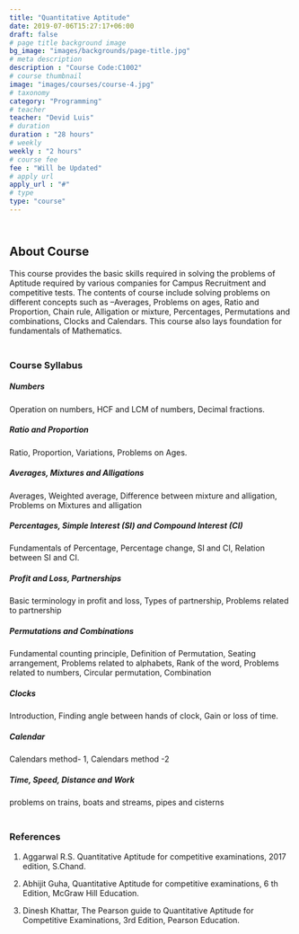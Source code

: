 ```yaml
---
title: "Quantitative Aptitude"
date: 2019-07-06T15:27:17+06:00
draft: false
# page title background image
bg_image: "images/backgrounds/page-title.jpg"
# meta description
description : "Course Code:C1002"
# course thumbnail
image: "images/courses/course-4.jpg"
# taxonomy
category: "Programming"
# teacher
teacher: "Devid Luis"
# duration
duration : "28 hours"
# weekly
weekly : "2 hours"
# course fee
fee : "Will be Updated"
# apply url
apply_url : "#"
# type
type: "course"
---
```



## <br> About Course

This course provides the basic skills required in solving the problems of Aptitude required by various 
companies for Campus Recruitment and competitive tests. The contents of course include solving 
problems on different concepts such as –Averages, Problems on ages, Ratio and Proportion, Chain 
rule, Alligation or mixture, Percentages, Permutations and combinations, Clocks and Calendars. This 
course also lays foundation for fundamentals of Mathematics.

### <br> Course Syllabus

##### Numbers

Operation on numbers, HCF and LCM of numbers, Decimal fractions.

##### Ratio and Proportion

Ratio, Proportion, Variations, Problems on Ages. 

##### Averages, Mixtures and Alligations

Averages, Weighted average, Difference between mixture and alligation, Problems on Mixtures and alligation
##### Percentages, Simple Interest (SI) and Compound Interest (CI)

Fundamentals of Percentage, Percentage change, SI and CI, Relation between SI and CI.

##### Profit and Loss, Partnerships

Basic terminology in profit and loss, Types of partnership, Problems related to partnership

##### Permutations and Combinations

Fundamental counting principle, Definition of Permutation, Seating arrangement, Problems related to alphabets, Rank of the word, Problems related to 
numbers, Circular permutation, Combination

##### Clocks

Introduction, Finding angle between hands of clock, Gain or loss of time.

##### Calendar

Calendars method- 1, Calendars method -2

##### Time, Speed, Distance and Work

problems on trains, boats and streams, pipes and cisterns

### <br>References

1. Aggarwal R.S. Quantitative Aptitude for competitive examinations, 2017 edition, S.Chand.

2. Abhijit Guha, Quantitative Aptitude for competitive examinations, 6
th Edition, McGraw Hill Education.

3. Dinesh Khattar, The Pearson guide to Quantitative Aptitude for Competitive Examinations, 3rd
Edition, Pearson Education.
